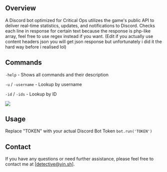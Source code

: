 ## Overview

A Discord bot optimized for Critical Ops utilizes the game's public API to deliver real-time statistics, updates, and notifications to Discord.
Checks each line in response for certain text because the response is php-like array, feel free to use regex instead if you want.
(Edit if you actually use content headers json you will get json response but unfortunately i did it the hard way before i realised lol)

## Commands

`-help` - Shows all commands and their description

`-u` / `-username` - Lookup by username

`-id` / `-ids` - Lookup by ID


![](https://i.ibb.co/8zt0cBT/image.png)

## Usage

Replace "TOKEN" with your actual Discord Bot Token `bot.run('TOKEN')`

## Contact

If you have any questions or need further assistance, please feel free to contact me at [detective@yin.sh].
